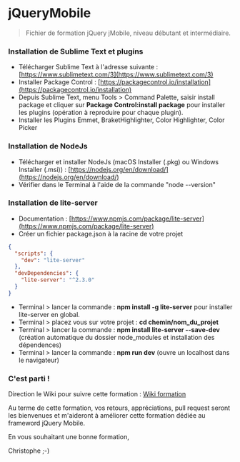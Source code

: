 # jQueryMobile

> Fichier de formation jQuery jMobile, niveau débutant et intermédiaire.


### Installation de Sublime Text et plugins

-   Télécharger Sublime  Text à l'adresse suivante : [https://www.sublimetext.com/3](https://www.sublimetext.com/3)
-   Installer Package Control : [https://packagecontrol.io/installation](https://packagecontrol.io/installation)
-   Depuis Sublime Text, menu Tools > Command Palette, saisir install package et cliquer sur **Package Control:install package** pour installer les plugins (opération à reproduire pour chaque plugin).
-   Installer les Plugins Emmet, BraketHighlighter, Color Highlighter, Color Picker

### Installation de NodeJs

- Télécharger et installer NodeJs (macOS Installer (.pkg) ou Windows Installer (.msi)) : [https://nodejs.org/en/download/](https://nodejs.org/en/download/)
- Vérifier dans le Terminal à l'aide de la commande "node --version"

### Installation de lite-server

- Documentation : [https://www.npmjs.com/package/lite-server](https://www.npmjs.com/package/lite-server)
- Créer un fichier package.json à la racine de votre projet
```json
{
  "scripts": {
    "dev": "lite-server"
  },
  "devDependencies": {
    "lite-server": "^2.3.0"
  }
}
```
- Terminal > lancer la commande : **npm install -g lite-server** pour installer lite-server en global.
- Terminal > placez vous sur votre projet : **cd chemin/nom_du_projet**
- Terminal > lancer la commande : **npm install lite-server --save-dev** (création automatique du dossier node_modules et installation des dépendences)
- Terminal > lancer la commande : **npm run dev** (ouvre un localhost dans le navigateur)

### C'est parti !

Direction le Wiki pour suivre cette formation : [Wiki formation](https://github.com/ChristopheGueroult/jQueryMobile/wiki)

Au terme de cette formation, vos retours, appréciations, pull request seront les bienvenues et m'aideront à améliorer cette formation dédiée au frameword jQuery Mobile.

En vous souhaitant une bonne formation,

Christophe ;-)
